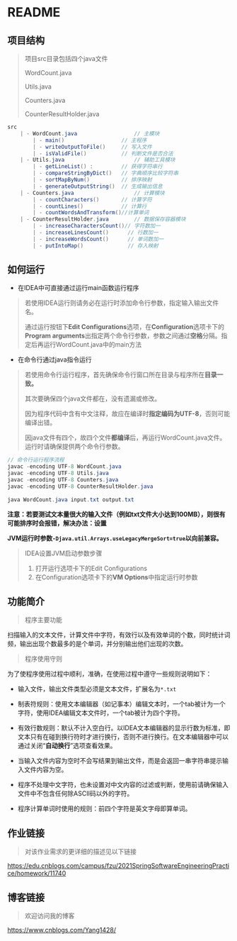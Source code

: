 # README



## 项目结构

> 项目src目录包括四个java文件
>
> WordCount.java
>
> Utils.java
>
> Counters.java
>
> CounterResultHolder.java

```java
src
    | - WordCount.java 					// 主模块
		| - main() 					// 主程序
		| - writeOutputToFile() 	// 写入文件
		| - isValidFile()	 		// 判断文件是否合法
	| - Utils.java 						// 辅助工具模块
		| - getLineList() : 		// 获得字符串行
		| - compareStringByDict() 	// 字典顺序比较字符串
		| - sortMapByNum() 			// 排序映射
		| - generateOutputString()	// 生成输出信息
	| - Counters.java					// 计算模块
     	| - countCharacters()		// 计算字符
     	| - countLines()			// 计算行
     	| - countWordsAndTransform()//计算单词
	| - CounterResultHolder.java		// 数据保存容器模块
     	| - increaseCharactersCount()// 字符数加一
     	| - increaseLinesCount()	  // 行数加一
     	| - increaseWordsCount()	  // 单词数加一
     	| - putIntoMap()			  // 存入映射
```





## 如何运行



- 在IDEA中可直接通过运行main函数运行程序

> 若使用IDEA运行则请务必在运行时添加命令行参数，指定输入输出文件名。
>
> 通过运行按钮下**Edit Configurations**选项，在**Configuration**选项卡下的**Program arguments**出指定两个命令行参数，参数之间通过**空格**分隔。指定后再运行WordCount.java中的main方法



- 在命令行通过java指令运行

> 若使用命令行运行程序，首先确保命令行窗口所在目录与程序所在**目录一致。**
>
> 其次要确保四个java文件都在，没有遗漏或修改。
>
> 因为程序代码中含有中文注释，故应在编译时**指定编码为UTF-8**，否则可能编译出错。
>
> 因java文件有四个，故四个文件**都编译**后，再运行WordCount.java文件。运行时请确保提供两个命令行参数。

```java
// 命令行运行程序流程
javac -encoding UTF-8 WordCount.java
javac -encoding UTF-8 Utils.java
javac -encoding UTF-8 Counters.java
javac -encoding UTF-8 CounterResultHolder.java
    
java WordCount.java input.txt output.txt
```



**注意：若要测试文本量很大的输入文件（例如txt文件大小达到100MB），则很有可能排序时会报错，解决办法：设置**

**JVM运行时参数`-Djava.util.Arrays.useLegacyMergeSort=true`以向前兼容。**

> IDEA设置JVM启动参数步骤
>
> 1. 打开运行选项卡下的Edit Configurations
> 2. 在Configuration选项卡下的**VM Options**中指定运行时参数





## 功能简介



> 程序主要功能

扫描输入的文本文件，计算文件中字符，有效行以及有效单词的个数，同时统计词频，输出出现个数最多的是个单词，并分别输出他们出现的次数。



> 程序使用守则

为了使程序使用过程中顺利，准确，在使用过程中遵守一些规则说明如下：

- 输入文件，输出文件类型必须是文本文件，扩展名为`*.txt`
- 制表符规则：使用文本编辑器（如记事本）编辑文本时，一个tab被计为一个字符，使用IDEA编辑文本文件时，一个tab被计为四个字符。
- 有效行数规则：默认不计入空白行。以IDEA文本编辑器的显示行数为标准，即文本只有在碰到换行符时才进行换行，否则不进行换行。在文本编辑器中可以通过关闭“**自动换行**”选项查看效果。

- 当输入文件内容为空时不会写结果到输出文件，而是会返回一串字符串提示输入文件内容为空。
- 程序不处理中文字符，也未设置对中文内容的过滤或判断，使用前请确保输入文件中不包含任何除ASCII码以外的字符。

- 程序计算单词时使用的规则：前四个字符是英文字母即算单词。



## 作业链接

> 对该作业需求的更详细的描述见以下链接

https://edu.cnblogs.com/campus/fzu/2021SpringSoftwareEngineeringPractice/homework/11740





## 博客链接

> 欢迎访问我的博客

https://www.cnblogs.com/Yang1428/